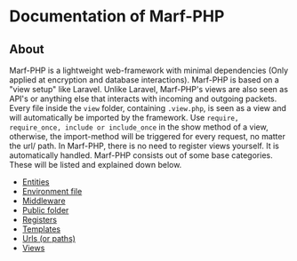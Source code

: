 <h1>Documentation of Marf-PHP</h1>

<h2>About</h2>

Marf-PHP is a lightweight web-framework with minimal dependencies (Only applied at encryption and database interactions). Marf-PHP is based on a "view setup" like Laravel. Unlike Laravel, Marf-PHP's views are also seen as API's or anything else that interacts with incoming and outgoing packets. Every file inside the <code>view</code> folder, containing <code>.view.php</code>, is seen as a view and will automatically be imported by the framework. Use <code>require, require_once, include or include_once</code> in the show method of a view, otherwise, the import-method will be triggered for every request, no matter the url/ path. In Marf-PHP, there is no need to register views yourself. It is automatically handled. Marf-PHP consists out of some base categories. These will be listed and explained down below.


* [Entities](https://github.com/wwwqr-000/Marf-PHP/blob/main/docs/entities.md)
* [Environment file](https://github.com/wwwqr-000/Marf-PHP/blob/main/docs/env.md)
* [Middleware](https://github.com/wwwqr-000/Marf-PHP/blob/main/docs/middleware.md)
* [Public folder](https://github.com/wwwqr-000/Marf-PHP/blob/main/docs/public.md)
* [Registers](https://github.com/wwwqr-000/Marf-PHP/blob/main/docs/registers.md)
* [Templates](https://github.com/wwwqr-000/Marf-PHP/blob/main/docs/templates.md)
* [Urls (or paths)](https://github.com/wwwqr-000/Marf-PHP/blob/main/docs/urls.md)
* [Views](https://github.com/wwwqr-000/Marf-PHP/blob/main/docs/views.md)
